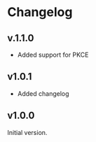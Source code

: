 # Changelog

## v.1.1.0

* Added support for PKCE

## v1.0.1

* Added changelog

## v1.0.0

Initial version.